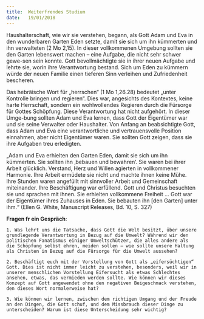 ```yaml
---
title:  Weiterfrendes Studium
date:   19/01/2018
---
```


Haushalterschaft, wie wir sie verstehen, begann, als Gott Adam und Eva in den wunderbaren Garten Eden setzte, damit sie sich um ihn kümmerten und ihn verwalteten (2 Mo 2,15). In dieser vollkommenen Umgebung sollten sie den Garten lebenswert machen – eine Aufgabe, die nicht sehr schwer gewe-sen sein konnte. Gott bevollmächtigte sie in ihrer neuen Aufgabe und lehrte sie, worin ihre Verantwortung bestand. Sich um Eden zu kümmern würde der neuen Familie einen tieferen Sinn verleihen und Zufriedenheit bescheren. 

Das hebräische Wort für „herrschen“ (1 Mo 1,26.28) bedeutet „unter Kontrolle bringen und regieren“. Dies war, angesichts des Kontextes, keine harte Herrschaft, sondern ein wohlwollendes Regieren durch die Fürsorge für Gottes Schöpfung. Diese Verantwortung hat nicht aufgehört. In dieser Umge-bung sollten Adam und Eva lernen, dass Gott der Eigentümer war und sie seine Verwalter oder Haushalter. Von Anfang an beabsichtigte Gott, dass Adam und Eva eine verantwortliche und vertrauensvolle Position einnahmen, aber nicht Eigentümer waren. Sie sollten Gott zeigen, dass sie ihre Aufgaben treu erledigten. 

„Adam und Eva erhielten den Garten Eden, damit sie sich um ihn kümmerten. Sie sollten ihn ‚bebauen und bewahren‘. Sie waren bei ihrer Arbeit glücklich. Verstand, Herz und Willen agierten in vollkommener Harmonie. Ihre Arbeit ermüdete sie nicht und machte ihnen keine Mühe. Ihre Stunden waren angefüllt mit sinnvoller Arbeit und Gemeinschaft miteinander. Ihre Beschäftigung war erfüllend. Gott und Christus besuchten sie und sprachen mit ihnen. Sie erhielten vollkommene Freiheit … Gott war der Eigentümer ihres Zuhauses in Eden. Sie bebauten ihn [den Garten] unter ihm.“ (Ellen G. White, Manuscript Releases, Bd. 10, S. 327) 

**Fragen fr ein Gespräch**: 

`1. Was lehrt uns die Tatsache, dass Gott die Welt besitzt, über unsere grundlegende Verantwortung in Bezug auf die Umwelt? Während wir den politischen Fanatismus einiger Umweltschützer, die alles andere als die Schöpfung selbst ehren, meiden sollen – wie sollte unsere Haltung als Christen in Bezug auf die Fürsorge für die Umwelt aussehen?` 

`2. Beschäftigt euch mit der Vorstellung von Gott als „eifersüchtigen“ Gott. Dies ist nicht immer leicht zu verstehen, besonders, weil wir in unserer menschlichen Vorstellung Eifersucht als etwas Schlechtes ansehen, etwas, das vermieden werden sollte. Wie können wir dieses Konzept auf Gott angewendet ohne den negativen Beigeschmack verstehen, den dieses Wort normalerweise hat?` 

`3. Wie können wir lernen, zwischen dem richtigen Umgang und der Freude an den Dingen, die Gott schuf, und dem Missbrauch dieser Dinge zu unterscheiden? Warum ist diese Unterscheidung sehr wichtig?`